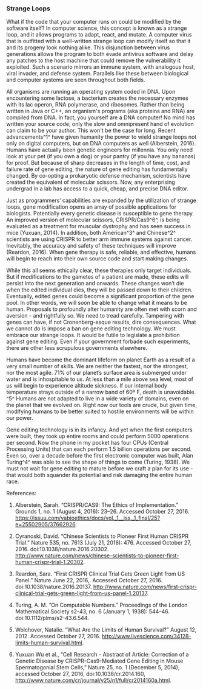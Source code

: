 ### Strange Loops
What if the code that your computer runs on could be modified by the software itself? In computer science, this concept is known as a strange loop, and it allows programs to adapt, react, and mutate. A computer virus that is outfitted with a well-written strange loop can modify itself so that it and its progeny look nothing alike. This disjunction between virus generations allows the program to both evade antivirus software and delay any patches to the host machine that could remove the vulnerability it exploited. Such a scenario mirrors an immune system, with analogous host, viral invader, and defense system. Parallels like these between biological and computer systems are seen throughout both fields.

All organisms are running an operating system coded in DNA. Upon encountering some lactose, a bacterium creates the necessary enzymes with its lac operon, RNA polymerase, and ribosomes. Rather than being written in Java or C++, an organism's programs (aka proteins and RNA) are compiled from DNA. In fact, you yourself are a DNA computer! No mind has written your source code; only the slow and omnipresent hand of evolution can claim to be your author. This won't be the case for long. Recent advancements^1^ have given humanity the power to wield strange loops not only on digital computers, but on DNA computers as well (Alberstein, 2016). Humans have actually been genetic engineers for millennia. You only need look at your pet (if you own a dog) or your pantry (if you have any bananas) for proof. But because of sharp decreases in the length of time, cost, and failure rate of gene editing, the nature of gene editing has fundamentally changed. By co-opting a prokaryotic defense mechanism, scientists have created the equivalent of molecular scissors. Now, any enterprising undergrad in a lab has access to a quick, cheap, and precise DNA editor.

Just as programmers’ capabilities are expanded by the utilization of strange loops, gene modification opens an array of possible applications for biologists. Potentially every genetic disease is susceptible to gene therapy. An improved version of molecular scissors, CRISPR/Cas9^6^,  is being evaluated as a treatment for muscular dystrophy and has seen success in mice (Yuxuan, 2014). In addition, both American^3^ and Chinese^2^  scientists are using CRISPR to better arm immune systems against cancer. Inevitably, the accuracy and safety of these techniques will improve (Reardon, 2016). When gene therapy is safe, reliable, and effective, humans will begin to reach into their own source code and start making changes.

While this all seems ethically clear, these therapies only target individuals. But if modifications to the gametes of a patient are made, these edits will persist into the next generation and onwards. These changes won’t die when the edited individual dies, they will be passed down to their children. Eventually, edited genes could become a significant proportion of the gene pool. In other words, we will soon be able to change what it means to be human. Proposals to profoundly alter humanity are often met with scorn and aversion - and rightfully so. We need to tread carefully. Tampering with genes can have, if not Cronenberg-esque results, dire consequences. What we cannot do is impose a ban on gene editing technology. We must embrace our strange loops.  It would be futile to legislate a prohibition against gene editing. Even if your government forbade such experiments, there are other less scrupulous governments elsewhere.

Humans have become the dominant lifeform on planet Earth as a result of a very small number of skills. We are neither the fastest, nor the strongest, nor the most agile. 71% of our planet’s surface area is submerged under water and is inhospitable to us. At less than a mile above sea level, most of us will begin to experience altitude sickness. If our internal body temperature strays outside of a narrow band of 60º F, death is unavoidable. ^5^ Humans are not adapted to live in a wide variety of domains, even on the planet that we evolved on. Right now our tools are crude, but given time, modifying humans to be better suited to hostile environments will be within our power.

Gene editing technology is in its infancy. And yet when the first computers were built, they took up entire rooms and could perform 5000 operations per second. Now the phone in my pocket has four CPUs (Central Processing Units) that can each perform 1.5 billion operations per second. Even so, over a decade before the first electronic computer was built, Alan Turing^4^ was able to see the shape of things to come (Turing, 1938). We must not wait for gene editing to mature before we craft a plan for its use - that would both squander its potential and risk damaging the entire human race.

References:

1. Alberstein, Sarah. “CRISPR/CAS9: The Ethics of Implementation.” Grounds
1, no. 1  (August 4, 2016): 23–26. Accessed October 27, 2016. https://issuu.com/vabioethics/docs/vol._1__iss._1_final/25?e=25502905/37662926.

2. Cyranoski, David. “Chinese Scientists to Pioneer First Human CRISPR Trial.” Nature 535, no. 7613 (July 21, 2016): 476. Accessed October 27, 2016. doi:10.1038/nature.2016.20302. http://www.nature.com/news/chinese-scientists-to-pioneer-first-human-crispr-trial-1.20302.

3. Reardon, Sara. “First CRISPR Clinical Trial Gets Green Light from US Panel.” Nature June 22, 2016,. Accessed October 27, 2016. doi:10.1038/nature.2016.20137. http://www.nature.com/news/first-crispr-clinical-trial-gets-green-light-from-us-panel-1.20137.

4. Turing, A. M. “On Computable Numbers.” Proceedings of the London Mathematical Society s2-43, no. 6 (January 1, 1938): 544–46. doi:10.1112/plms/s2-43.6.544.

5. Wolchover, Natalie. “What Are the Limits of Human Survival?” August 12, 2012. Accessed October 27, 2016. http://www.livescience.com/34128-limits-human-survival.html.

6. Yuxuan Wu et al., “Cell Research - Abstract of Article: Correction of a Genetic Disease by CRISPR-Cas9-Mediated Gene Editing in Mouse Spermatogonial Stem Cells,” Nature 25, no. 1 (December 5, 2014), accessed October 27, 2016, doi:10.1038/cr.2014.160, http://www.nature.com/cr/journal/v25/n1/full/cr2014160a.html.

